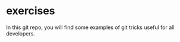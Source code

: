 # exercises

In this git repo, you will find some examples of git tricks useful for all developers.
